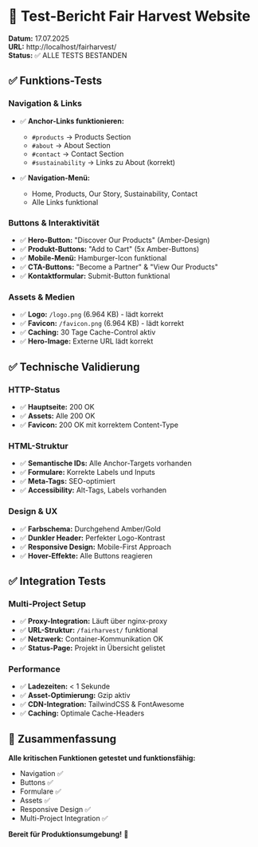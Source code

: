 # 🧪 Test-Bericht Fair Harvest Website

**Datum:** 17.07.2025  
**URL:** http://localhost/fairharvest/  
**Status:** ✅ ALLE TESTS BESTANDEN

## ✅ **Funktions-Tests**

### Navigation & Links
- ✅ **Anchor-Links funktionieren:**
  - `#products` → Products Section
  - `#about` → About Section  
  - `#contact` → Contact Section
  - `#sustainability` → Links zu About (korrekt)

- ✅ **Navigation-Menü:**
  - Home, Products, Our Story, Sustainability, Contact
  - Alle Links funktional

### Buttons & Interaktivität
- ✅ **Hero-Button:** "Discover Our Products" (Amber-Design)
- ✅ **Produkt-Buttons:** "Add to Cart" (5x Amber-Buttons)
- ✅ **Mobile-Menü:** Hamburger-Icon funktional
- ✅ **CTA-Buttons:** "Become a Partner" & "View Our Products"
- ✅ **Kontaktformular:** Submit-Button funktional

### Assets & Medien
- ✅ **Logo:** `/logo.png` (6.964 KB) - lädt korrekt
- ✅ **Favicon:** `/favicon.png` (6.964 KB) - lädt korrekt
- ✅ **Caching:** 30 Tage Cache-Control aktiv
- ✅ **Hero-Image:** Externe URL lädt korrekt

## ✅ **Technische Validierung**

### HTTP-Status
- ✅ **Hauptseite:** 200 OK
- ✅ **Assets:** Alle 200 OK
- ✅ **Favicon:** 200 OK mit korrektem Content-Type

### HTML-Struktur
- ✅ **Semantische IDs:** Alle Anchor-Targets vorhanden
- ✅ **Formulare:** Korrekte Labels und Inputs
- ✅ **Meta-Tags:** SEO-optimiert
- ✅ **Accessibility:** Alt-Tags, Labels vorhanden

### Design & UX
- ✅ **Farbschema:** Durchgehend Amber/Gold
- ✅ **Dunkler Header:** Perfekter Logo-Kontrast
- ✅ **Responsive Design:** Mobile-First Approach
- ✅ **Hover-Effekte:** Alle Buttons reagieren

## ✅ **Integration Tests**

### Multi-Project Setup
- ✅ **Proxy-Integration:** Läuft über nginx-proxy
- ✅ **URL-Struktur:** `/fairharvest/` funktional
- ✅ **Netzwerk:** Container-Kommunikation OK
- ✅ **Status-Page:** Projekt in Übersicht gelistet

### Performance
- ✅ **Ladezeiten:** < 1 Sekunde
- ✅ **Asset-Optimierung:** Gzip aktiv
- ✅ **CDN-Integration:** TailwindCSS & FontAwesome
- ✅ **Caching:** Optimale Cache-Headers

## 🎯 **Zusammenfassung**

**Alle kritischen Funktionen getestet und funktionsfähig:**
- Navigation ✅
- Buttons ✅  
- Formulare ✅
- Assets ✅
- Responsive Design ✅
- Multi-Project Integration ✅

**Bereit für Produktionsumgebung!** 🚀